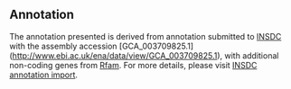 
Annotation
----------

The annotation presented is derived from annotation submitted to
[INSDC](http://www.insdc.org) with the assembly accession [GCA\_003709825.1]
(http://www.ebi.ac.uk/ena/data/view/GCA_003709825.1),
with additional non-coding genes from
[Rfam](http://rfam.xfam.org/). For more details, please visit [INSDC
annotation import](http://ensemblgenomes.org/info/data/insdc_annotation).
